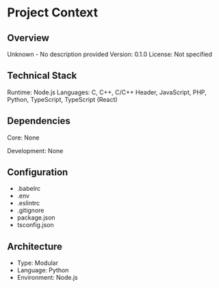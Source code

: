 # Project Context

## Overview
Unknown - No description provided
Version: 0.1.0
License: Not specified

## Technical Stack
Runtime: Node.js
Languages: C, C++, C/C++ Header, JavaScript, PHP, Python, TypeScript, TypeScript (React)


## Dependencies
Core:
None

Development:
None

## Configuration
- .babelrc
- .env
- .eslintrc
- .gitignore
- package.json
- tsconfig.json

## Architecture
- Type: Modular
- Language: Python
- Environment: Node.js

